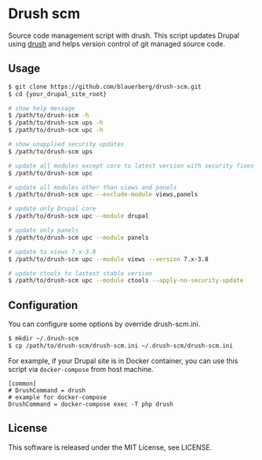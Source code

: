 # Drush scm
Source code management script with drush.
This script updates Drupal using [drush](http://www.drush.org/en/master/) and helps version control of git managed source code.

## Usage

```bash
$ git clone https://github.com/blauerberg/drush-scm.git
$ cd {your_drupal_site_root}

# show help message
$ /path/to/drush-scm -h
$ /path/to/drush-scm ups -h
$ /path/to/drush-scm upc -h

# show unapplied security updates
$ /path/to/drush-scm ups

# update all modules except core to latest version with security fixes
$ /path/to/drush-scm upc

# update all modules other than views and panels
$ /path/to/drush-scm upc --exclude-module views,panels

# update only Drupal core
$ /path/to/drush-scm upc --module drupal

# update only panels
$ /path/to/drush-scm upc --module panels

# update to views 7.x-3.8
$ /path/to/drush-scm upc --module views --version 7.x-3.8

# update ctools to lastest stable version
$ /path/to/drush-scm upc --module ctools --apply-no-security-update
```

## Configuration

You can configure some options by override drush-scm.ini.

```bash
$ mkdir ~/.drush-scm
$ cp /path/to/drush-scm/drush-scm.ini ~/.drush-scm/drush-scm.ini
```

For example, if your Drupal site is in Docker container, you can use this script via `docker-compose` from host machine.

```
[common]
# DrushCommand = drush
# example for docker-compose
DrushCommand = docker-compose exec -T php drush
```

## License
This software is released under the MIT License, see LICENSE.
